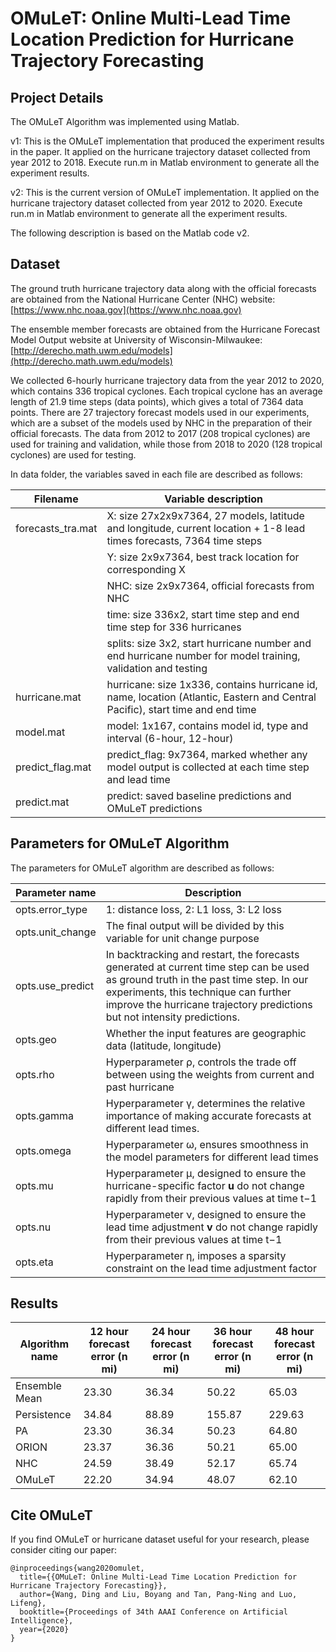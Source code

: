 # OMuLeT: Online Multi-Lead Time Location Prediction for Hurricane Trajectory Forecasting

## Project Details

The OMuLeT Algorithm was implemented using Matlab.

v1: This is the OMuLeT implementation that produced the experiment results in the paper. It applied on the hurricane trajectory dataset collected from year 2012 to 2018. Execute run.m in Matlab environment to generate all the experiment results.

v2: This is the current version of OMuLeT implementation. It applied on the hurricane trajectory dataset collected from year 2012 to 2020. Execute run.m in Matlab environment to generate all the experiment results.

The following description is based on the Matlab code v2.

## Dataset

The ground truth hurricane trajectory data along with the official forecasts are obtained from the National Hurricane Center (NHC) website: [https://www.nhc.noaa.gov](https://www.nhc.noaa.gov)

The ensemble member forecasts are obtained from the Hurricane Forecast Model Output website at University of Wisconsin-Milwaukee: [http://derecho.math.uwm.edu/models](http://derecho.math.uwm.edu/models)

We collected 6-hourly hurricane trajectory data from the year 2012 to 2020, which contains 336 tropical cyclones. Each tropical cyclone has an average length of 21.9 time steps (data points), which gives a total of 7364 data points. There are 27 trajectory forecast models used in our experiments, which are a subset of the models used by NHC in the preparation of their official forecasts. The data from 2012 to 2017 (208 tropical cyclones) are used for  training and validation, while those from 2018 to 2020 (128 tropical cyclones) are used for testing.

In data folder, the variables saved in each file are described as follows:

| Filename          | Variable description                                         |
| ----------------- | ------------------------------------------------------------ |
| forecasts_tra.mat | X: size 27x2x9x7364, 27 models, latitude and longitude, current location + 1-8 lead times forecasts, 7364 time steps |
|                   | Y: size 2x9x7364, best track location for corresponding X    |
|                   | NHC: size 2x9x7364, official forecasts from NHC              |
|                   | time: size 336x2,  start time step and end time step for 336 hurricanes |
|                   | splits: size 3x2, start hurricane number and end hurricane number for model training, validation and testing |
| hurricane.mat     | hurricane: size 1x336, contains hurricane id, name, location (Atlantic, Eastern and Central Pacific), start time and end time |
| model.mat         | model: 1x167, contains model id, type and interval (6-hour, 12-hour) |
| predict_flag.mat  | predict_flag: 9x7364, marked whether any model output is collected at each time step and lead time |
| predict.mat       | predict: saved baseline predictions and OMuLeT predictions   |

## Parameters for OMuLeT Algorithm

The parameters for OMuLeT algorithm are described as follows:

| Parameter name   | Description                                                  |
| ---------------- | ------------------------------------------------------------ |
| opts.error_type  | 1: distance loss, 2: L1 loss, 3: L2 loss                     |
| opts.unit_change | The final output will be divided by this variable for unit change purpose |
| opts.use_predict | In backtracking and restart, the forecasts generated at current time step can be used as ground truth in the past time step. In our experiments, this technique can further improve the hurricane trajectory predictions but not intensity predictions. |
| opts.geo         | Whether the input features are geographic data (latitude, longitude) |
| opts.rho         | Hyperparameter ρ, controls the trade off between using the weights from current and past hurricane |
| opts.gamma       | Hyperparameter γ, determines the relative importance of making accurate forecasts at different lead times. |
| opts.omega       | Hyperparameter ω, ensures smoothness in the model parameters for different lead times |
| opts.mu          | Hyperparameter μ, designed to ensure the hurricane-specific factor **u** do not change rapidly from their previous values at time t−1 |
| opts.nu          | Hyperparameter ν, designed to ensure the lead time adjustment **v** do not change rapidly from their previous values at time t−1 |
| opts.eta         | Hyperparameter η, imposes a  sparsity constraint on the lead time adjustment factor |

## Results

| Algorithm name | 12 hour forecast error (n mi) | 24 hour forecast error (n mi) | 36 hour forecast error (n mi) | 48 hour forecast error (n mi) |
| -------------- | ----------------------------- | ----------------------------- | ----------------------------- | ----------------------------- |
| Ensemble Mean  | 23.30                         | 36.34                         | 50.22                         | 65.03                         |
| Persistence    | 34.84                         | 88.89                         | 155.87                        | 229.63                        |
| PA             | 23.30                         | 36.34                         | 50.23                         | 64.80                         |
| ORION          | 23.37                         | 36.36                         | 50.21                         | 65.00                         |
| NHC            | 24.59                         | 38.49                         | 52.17                         | 65.74                         |
| OMuLeT         | 22.20                         | 34.94                         | 48.07                         | 62.10                         |

## Cite OMuLeT

If you find OMuLeT or hurricane dataset useful for your research, please consider citing our paper:

```
@inproceedings{wang2020omulet,
  title={{OMuLeT: Online Multi-Lead Time Location Prediction for Hurricane Trajectory Forecasting}},
  author={Wang, Ding and Liu, Boyang and Tan, Pang-Ning and Luo, Lifeng},
  booktitle={Proceedings of 34th AAAI Conference on Artificial Intelligence},
  year={2020}
}
```

